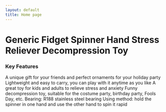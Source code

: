 ```yaml
---
layout: default
title: Home page
---
```


# Generic Fidget Spinner Hand Stress Reliever Decompression Toy

### Key Features
A unique gift for your friends and perfect ornaments for your holiday party
Lightweight and easy to carry, you can play with it anytime as you like
A great toy for kids and adults to relieve stress and anxiety
Funny decompression toy, suitable for the costume party, birthday party, Fools Day, etc.
Bearing: R188 stainless steel bearing
Using method: hold the spinner in one hand and use the other hand to spin it rapid
